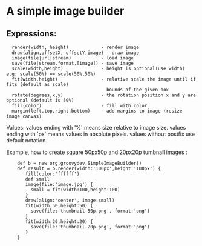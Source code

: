   A simple image builder
  ======================
  
  Expressions:
  ------------
  
      render(width, height)            - render image
      draw(align,offsetX, offsetY,image) - draw image
      image(file|url|stream)           - load image
      save(file|stream,format,[image]) - save image
      scale(width,height)              - height is optional(use width) e.g: scale(50%) == scale(50%,50%)
      fit(width,height)                - relative scale the image until if fits (default as scale)
                                         bounds of the given box
      rotate(degrees,x,y)              - the rotation position x and y are optional (default is 50%)
      fill(color)                      - fill with color
      margin(left,top,right,bottom)    - add margins to image (resize image canvas)
 
  Values:
  values ending with '%' means size relative to image size.
  values ending with 'px' means values in absolute pixels.
  values without postfix use default notation.
  
 Example, how to create square 50px50p and 20px20p tumbnail images :
  
        def b = new org.groovydev.SimpleImageBuilder()
        def result = b.render(width:'100px',height:'100px') {
           fill(color:'ffffff')
           def small
           image(file:'image.jpg') {
             small = fit(width:100,height:100)
           }
           draw(align:'center', image:small)
           fit(width:50,height:50) {
             save(file:'thumbnail-50p.png', format:'png')
           }
           fit(width:20,height:20) {
             save(file:'thumbnail-20p.png', format:'png')
           }
        }
